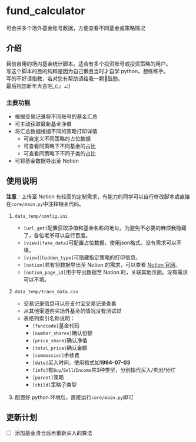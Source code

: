 # fund_calculator
可合并多个场外基金账号数据，方便查看不同基金或策略情况
## 介绍
目前自用的场内基金统计脚本。适合有多个投资账号或投资策略的用户。  
写这个脚本的目的纯粹是因为自己懒且当时才自学 python，想练练手。  
写的不好请指教，若对您有帮助请给我一颗🌟鼓励。  
最后祝您新年大吉吧_(:_」∠)_
### 主要功能
- 根据交易记录将不同账号的基金汇总
- 可主动获取最新基金净值
- 将汇总数据根据不同的策略打印详情
	- 可自定义不同策略的占位数据
	- 可查看同策略下不同基金的占比
	- 可查看同策略下不同子类的占比
- 可将基金数据导出至 Notion
## 使用说明
**注意**：上传至 Notion 有较高的定制需求，有能力的同学可以自行修改脚本或直接在`core/main.py`中注释相关代码。
1. `data_temp/config.ini`
	- `[url_get]`配置获取净值和基金名称的地址。为避免不必要的麻烦我隐藏了，各位老爷可以自行百度。
	- `[view][fake_data]`可配置占位数据，使用json格式。没有需求可以不填。
	- `[view][hidden_type]`可隐藏指定策略的打印信息。
	- `[notion]`若有将数据导出至 Notion 的需求，可以查看 [Notion 官网](https://developers.notion.com/)。
	- `[notion_page_id]`用于导出数据至 Notion 时，关联其他页面。没有需求可以不填。

2. `data_temp/trans_data.csv`
	- 交易记录信息可以在支付宝交易记录查看
	- 从其他渠道购买场外基金的情况没有测试过
	- 表格列索引名称说明：
		- `[fundcode]`基金代码
		- `[number_shares]`确认份额
		- `[price_share]`确认净值
		- `[total_price]`确认金额
		- `[commossion]`手续费
		- `[date]`买入时间，使用格式如**1994-07-03**
		- `[info]`有`Buy`/`Sell`/`Income`共3种类型，分别指代买入/卖出/分红
		- `[parent]`策略
		- `[child]`策略子类型
    
3. 配置好 python 环境后，直接运行`core/main.py`即可
## 更新计划
- [ ] 添加基金清仓后再重新买入的算法
